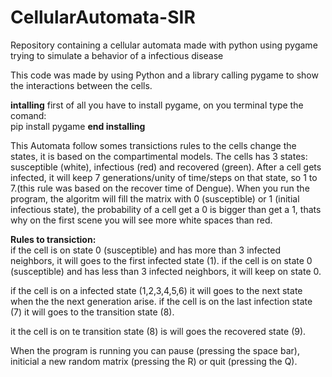 # CellularAutomata-SIR
Repository containing a cellular automata made with python using pygame trying to simulate a behavior of a infectious disease

This code was made by using Python and a library calling pygame to show the interactions between the cells.

**intalling**
first of all you have to install pygame, on you terminal type the comand: <br />
pip install pygame
**end installing**

This Automata follow somes transictions rules to the cells change the states, it is based on the compartimental models.
The cells has 3 states: susceptible (white), infectious (red) and recovered (green).
After a cell gets infected, it will keep 7 generations/unity of time/steps on that state, so 1 to 7.(this rule was based on the recover 
time of Dengue). When you run the program, the algoritm will fill the matrix with 0 (susceptible) or 1 (initial infectious state), the probability of a cell get a 0 is bigger than get a 1, thats why on the first scene you will see more white spaces than red.


**Rules to transiction:** <br />
if the cell is on state 0 (susceptible) and has more than 3 infected neighbors, it will goes to the first infected state (1).
if the cell is on state 0 (susceptible) and has less than 3 infected neighbors, it will keep on state 0.

if the cell is on a infected state (1,2,3,4,5,6) it will goes to the next state when the the next generation arise.
if the cell is on the last infection state (7) it will goes to the transition state (8).

it the cell is on te transition state (8) is will goes the recovered state (9).

When the program is running you can pause (pressing the space bar), initicial a new random matrix (pressing the R) or quit (pressing the Q).




